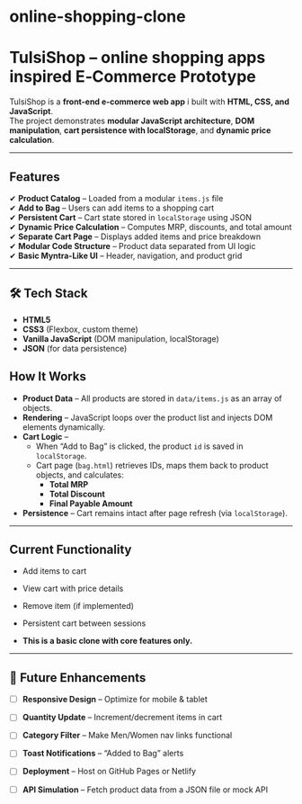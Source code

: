 # online-shopping-clone
# TulsiShop –  online shopping apps inspired E‑Commerce Prototype


TulsiShop is a **front-end e‑commerce web app** i built with **HTML, CSS, and JavaScript**.  
The project demonstrates **modular JavaScript architecture**, **DOM manipulation**, **cart persistence with localStorage**, and **dynamic price calculation**.

---

## Features
✔ **Product Catalog** – Loaded from a modular `items.js` file  
✔ **Add to Bag** – Users can add items to a shopping cart  
✔ **Persistent Cart** – Cart state stored in `localStorage` using JSON  
✔ **Dynamic Price Calculation** – Computes MRP, discounts, and total amount  
✔ **Separate Cart Page** – Displays added items and price breakdown  
✔ **Modular Code Structure** – Product data separated from UI logic  
✔ **Basic Myntra-Like UI** – Header, navigation, and product grid  

---

## 🛠 Tech Stack
- **HTML5**
- **CSS3** (Flexbox, custom theme)
- **Vanilla JavaScript** (DOM manipulation, localStorage)
- **JSON** (for data persistence)


## How It Works
- **Product Data** – All products are stored in `data/items.js` as an array of objects.
- **Rendering** – JavaScript loops over the product list and injects DOM elements dynamically.
- **Cart Logic** –  
  - When “Add to Bag” is clicked, the product `id` is saved in `localStorage`.
  - Cart page (`bag.html`) retrieves IDs, maps them back to product objects, and calculates:
    - **Total MRP**
    - **Total Discount**
    - **Final Payable Amount**
- **Persistence** – Cart remains intact after page refresh (via `localStorage`).

---

## Current Functionality
- Add items to cart
- View cart with price details
- Remove item (if implemented)
- Persistent cart between sessions

- **This is a basic clone with core features only.**
---

## 🔮 Future Enhancements
- [ ] **Responsive Design** – Optimize for mobile & tablet
- [ ] **Quantity Update** – Increment/decrement items in cart
- [ ] **Category Filter** – Make Men/Women nav links functional
- [ ] **Toast Notifications** – “Added to Bag” alerts
- [ ] **Deployment** – Host on GitHub Pages or Netlify
- [ ] **API Simulation** – Fetch product data from a JSON file or mock API



